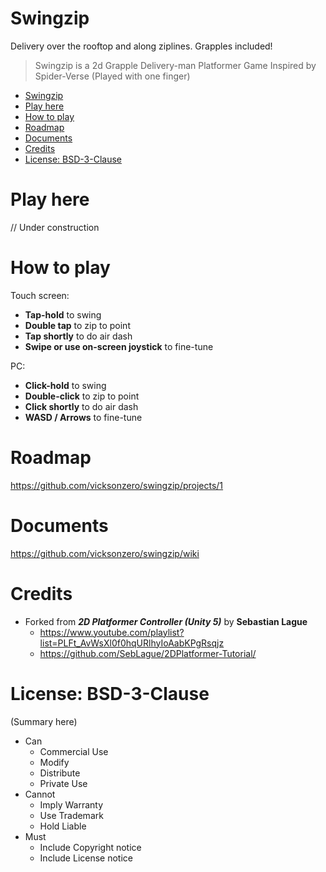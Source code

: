 # Swingzip

Delivery over the rooftop and along ziplines. Grapples included!

> Swingzip is a 2d Grapple Delivery-man Platformer Game Inspired by Spider-Verse (Played with one finger)


- [Swingzip](#swingzip)
- [Play here](#play-here)
- [How to play](#how-to-play)
- [Roadmap](#roadmap)
- [Documents](#documents)
- [Credits](#credits)
- [License: BSD-3-Clause](#license-bsd-3-clause)


# Play here

// Under construction

# How to play

Touch screen:

- **Tap-hold** to swing
- **Double tap** to zip to point
- **Tap shortly** to do air dash
- **Swipe or use on-screen joystick** to fine-tune

PC:

- **Click-hold** to swing
- **Double-click** to zip to point
- **Click shortly** to do air dash
- **WASD / Arrows** to fine-tune


# Roadmap

https://github.com/vicksonzero/swingzip/projects/1

# Documents

https://github.com/vicksonzero/swingzip/wiki

# Credits

- Forked from ***2D Platformer Controller (Unity 5)*** by **Sebastian Lague**
  - https://www.youtube.com/playlist?list=PLFt_AvWsXl0f0hqURlhyIoAabKPgRsqjz  
  - https://github.com/SebLague/2DPlatformer-Tutorial/


# License: BSD-3-Clause

(Summary here)

- Can
    - Commercial Use
    - Modify
    - Distribute
    - Private Use
- Cannot
    - Imply Warranty
    - Use Trademark
    - Hold Liable
- Must
    - Include Copyright notice
    - Include License notice
